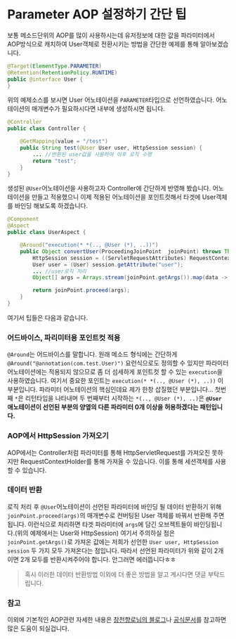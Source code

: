 # Parameter AOP 설정하기 간단 팁
보통 메소드단위의 AOP를 많이 사용하시는데 유저정보에 대한 값을 파라미터에서 AOP방식으로 캐치하여 User객체로 전환시키는 방법을 간단한 예제를 통해 알아보겠습니다.

```java
@Target(ElementType.PARAMETER)
@Retention(RetentionPolicy.RUNTIME)
public @interface User {
}
```
위의 예제소스를 보시면 User 어노테이션을 `PARAMETER`타입으로 선언하였습니다. 어노테이션의 매개변수가 필요하시다면 내부에 생성하시면 됩니다.

```java
@Controller
public class Controller {

    @GetMapping(value = "/test")
    public String test(@User User user, HttpSession session) {
        ... //반환된 user값을 사용하여 이후 로직 수행
        return "test";
    }
}
```
생성된 `@User`어노테이션을 사용하고자 Controller에 간단하게 반영해 봤습니다. 어노테이션을 만들고 적용했으니 이제 적용된 어노테이션을 포인트컷해서 타겟에 User객체를 바인딩 해보도록 하겠습니다.

```java
@Component
@Aspect
public class UserAspect {

    @Around("execution(* *(.., @User (*), ..))")
    public Object convertUser(ProceedingJoinPoint  joinPoint) throws Throwable {
        HttpSession session = ((ServletRequestAttributes) RequestContextHolder.currentRequestAttributes()).getRequest().getSession();
        User user = (User) session.getAttribute("user");
		... //user로직 처리
        Object[] args = Arrays.stream(joinPoint.getArgs()).map(data -> { if(data instanceof User) { data = user; } return data; }).toArray();

        return joinPoint.proceed(args);
    }
}
```
여기서 팁들은 다음과 같습니다.

### 어드바이스, 파리미터용 포인트컷 적용
`@Around`는 어드바이스를 말합니다. 원래 메소드 형식에는 간단하게 `@Around("@annotation(com.test.User)")` 요런식으로도 정의할 수 있지만 파라미터 어노테이션에는 적용되지 않으므로 좀 더 섬세하게 포인트컷 할 수 있는 `execution`을 사용하였습니다. 
여기서 중요한 포인트는 `execution(* *(.., @User (*), ..))` 이 부분입니다. 파라미터 어노테이션의 핵심인데요 제가 한창 삽질했던 부분입니다... 
첫번째 `*`은 리턴타입을 나타내며 두 번째부터 시작하는 `*(.., @User (*), ..)`은  **`@User` 애노테이션이 선언된 부분의 양옆의 다른 파라미터 0개 이상을 허용하겠다는 패턴입니다.**

### AOP에서 HttpSession 가져오기
AOP에서는 Controller처럼 파라미터를 통해 HttpServletRequest를 가져오진 못하지만 RequestContextHolder를 통해 가져올 수 있습니다. 이를 통해 세션객체를 사용할 수 있습니다.

### 데이터 반환
로직 처리 후 `@User`어노테이션이 선언된 파라미터에 바인딩 될 데이터 반환하기 위해 `joinPoint.proceed(args)`의 매개변수로 컨버팅된 User 객체를 바꿔서 반환해 주면 됩니다. 이런식으로 처리하면 타겟 파라미터에 `args`에 담긴 오브젝트들이 
바인딩됩니다.(위의 예제에서는 User와 HttpSession) 여기서 주의하실 점은 `joinPoint.getArgs()`로 가져온 값에는 저희가 선언한 `User user, HttpSession session` 두 가지 모두 가져온다는 점입니다. 
따라서 선언된 파라미터가 위와 같이 2개이면 2개 모두를 반환시켜주어야 합니다. 안그러면 에러뜹니다ㅎㅎ
 
>혹시 이러한 데이터 반환방법 이외에 더 좋은 방법을 알고 계시다면 댓글 부탁드립니다.

### 참고
이외에 기본적인 AOP관련 자세한 내용은 [창천향로님의 블로그](http://jojoldu.tistory.com/71)나 [공식문서](http://docs.spring.io/spring/docs/current/spring-framework-reference/html/aop.html)를 참고하면 많은 도움이 되실겁니다. 
